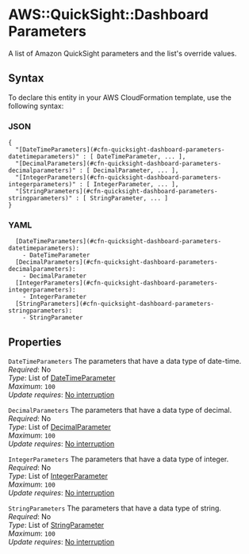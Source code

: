 # AWS::QuickSight::Dashboard Parameters<a name="aws-properties-quicksight-dashboard-parameters"></a>

A list of Amazon QuickSight parameters and the list's override values\.

## Syntax<a name="aws-properties-quicksight-dashboard-parameters-syntax"></a>

To declare this entity in your AWS CloudFormation template, use the following syntax:

### JSON<a name="aws-properties-quicksight-dashboard-parameters-syntax.json"></a>

```
{
  "[DateTimeParameters](#cfn-quicksight-dashboard-parameters-datetimeparameters)" : [ DateTimeParameter, ... ],
  "[DecimalParameters](#cfn-quicksight-dashboard-parameters-decimalparameters)" : [ DecimalParameter, ... ],
  "[IntegerParameters](#cfn-quicksight-dashboard-parameters-integerparameters)" : [ IntegerParameter, ... ],
  "[StringParameters](#cfn-quicksight-dashboard-parameters-stringparameters)" : [ StringParameter, ... ]
}
```

### YAML<a name="aws-properties-quicksight-dashboard-parameters-syntax.yaml"></a>

```
  [DateTimeParameters](#cfn-quicksight-dashboard-parameters-datetimeparameters):
    - DateTimeParameter
  [DecimalParameters](#cfn-quicksight-dashboard-parameters-decimalparameters):
    - DecimalParameter
  [IntegerParameters](#cfn-quicksight-dashboard-parameters-integerparameters):
    - IntegerParameter
  [StringParameters](#cfn-quicksight-dashboard-parameters-stringparameters):
    - StringParameter
```

## Properties<a name="aws-properties-quicksight-dashboard-parameters-properties"></a>

`DateTimeParameters` <a name="cfn-quicksight-dashboard-parameters-datetimeparameters"></a>
The parameters that have a data type of date\-time\.  
_Required_: No  
_Type_: List of [DateTimeParameter](aws-properties-quicksight-dashboard-datetimeparameter.md)  
_Maximum_: `100`  
_Update requires_: [No interruption](https://docs.aws.amazon.com/AWSCloudFormation/latest/UserGuide/using-cfn-updating-stacks-update-behaviors.html#update-no-interrupt)

`DecimalParameters` <a name="cfn-quicksight-dashboard-parameters-decimalparameters"></a>
The parameters that have a data type of decimal\.  
_Required_: No  
_Type_: List of [DecimalParameter](aws-properties-quicksight-dashboard-decimalparameter.md)  
_Maximum_: `100`  
_Update requires_: [No interruption](https://docs.aws.amazon.com/AWSCloudFormation/latest/UserGuide/using-cfn-updating-stacks-update-behaviors.html#update-no-interrupt)

`IntegerParameters` <a name="cfn-quicksight-dashboard-parameters-integerparameters"></a>
The parameters that have a data type of integer\.  
_Required_: No  
_Type_: List of [IntegerParameter](aws-properties-quicksight-dashboard-integerparameter.md)  
_Maximum_: `100`  
_Update requires_: [No interruption](https://docs.aws.amazon.com/AWSCloudFormation/latest/UserGuide/using-cfn-updating-stacks-update-behaviors.html#update-no-interrupt)

`StringParameters` <a name="cfn-quicksight-dashboard-parameters-stringparameters"></a>
The parameters that have a data type of string\.  
_Required_: No  
_Type_: List of [StringParameter](aws-properties-quicksight-dashboard-stringparameter.md)  
_Maximum_: `100`  
_Update requires_: [No interruption](https://docs.aws.amazon.com/AWSCloudFormation/latest/UserGuide/using-cfn-updating-stacks-update-behaviors.html#update-no-interrupt)
